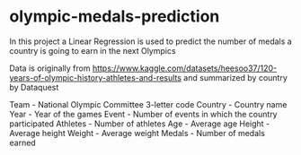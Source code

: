 # olympic-medals-prediction
In this project a Linear Regression is used to predict the number of medals a country is going to earn in the next Olympics

Data is originally from https://www.kaggle.com/datasets/heesoo37/120-years-of-olympic-history-athletes-and-results and summarized by country by Dataquest

Team - National Olympic Committee 3-letter code
Country - Country name
Year - Year of the games
Event - Number of events in which the country participated
Athletes - Number of athletes
Age - Average age
Height - Average height
Weight - Average weight
Medals - Number of medals earned
